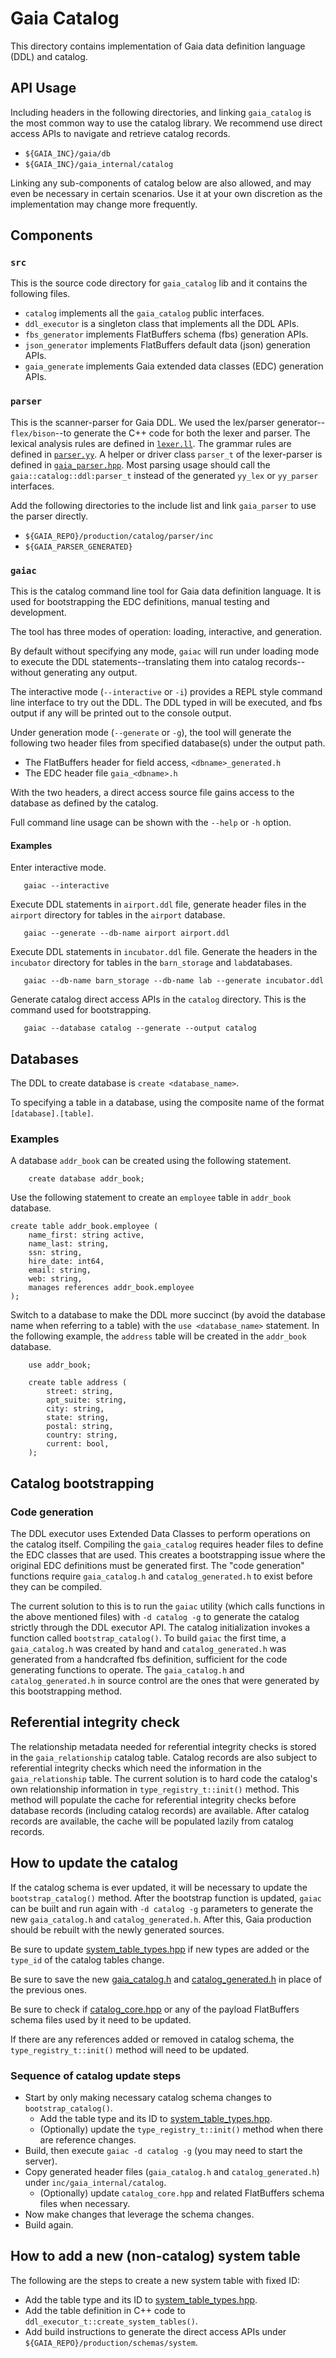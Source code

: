# Gaia Catalog

This directory contains implementation of Gaia data definition language (DDL)
and catalog.

## API Usage
Including headers in the following directories, and linking `gaia_catalog` is
the most common way to use the catalog library. We recommend use direct access
APIs to navigate and retrieve catalog records.

- `${GAIA_INC}/gaia/db`
- `${GAIA_INC}/gaia_internal/catalog`

Linking any sub-components of catalog below are also allowed, and may even be
necessary in certain scenarios. Use it at your own discretion as the
implementation may change more frequently.

## Components

### `src`
This is the source code directory for `gaia_catalog` lib and it contains the
following files.

- `catalog` implements all the `gaia_catalog` public interfaces.
- `ddl_executor` is a singleton class that implements all the DDL APIs.
- `fbs_generator` implements FlatBuffers schema (fbs) generation APIs.
- `json_generator` implements FlatBuffers default data (json) generation APIs.
- `gaia_generate` implements Gaia extended data classes (EDC) generation APIs.

### `parser`
This is the scanner-parser for Gaia DDL. We used the lex/parser generator--
`flex/bison`--to generate the C++ code for both the lexer and parser. The
lexical analysis rules are defined in [`lexer.ll`](parser/src/lexer.ll). The
grammar rules are defined in [`parser.yy`](parser/src/parser.yy). A helper or
driver class `parser_t` of the lexer-parser is defined in
[`gaia_parser.hpp`](parser/inc/gaia_parser.hpp). Most parsing usage should call
the `gaia::catalog::ddl:parser_t` instead of the generated `yy_lex` or
`yy_parser` interfaces.

Add the following directories to the include list and link `gaia_parser` to use
the parser directly.

- `${GAIA_REPO}/production/catalog/parser/inc`
- `${GAIA_PARSER_GENERATED}`

### `gaiac`
This is the catalog command line tool for Gaia data definition language. It is
used for bootstrapping the EDC definitions, manual testing and development.

The tool has three modes of operation: loading, interactive, and generation.

By default without specifying any mode, `gaiac` will run under loading mode to
execute the DDL statements--translating them into catalog records--without
generating any output.

The interactive mode (`--interactive` or `-i`) provides a REPL style command
line interface to try out the DDL. The DDL typed in will be executed, and fbs
output if any will be printed out to the console output.

Under generation mode (`--generate` or `-g`), the tool will generate the following two header
files from specified database(s) under the output path.

- The FlatBuffers header for field access, `<dbname>_generated.h`
- The EDC header file `gaia_<dbname>.h`

With the two headers, a direct access source file gains access to the database
as defined by the catalog.

Full command line usage can be shown with the `--help` or `-h` option.

#### Examples

Enter interactive mode.

```
   gaiac --interactive

```

Execute DDL statements in `airport.ddl` file, generate header files in the
`airport` directory for tables in the `airport` database.

```
   gaiac --generate --db-name airport airport.ddl
```

Execute DDL statements in `incubator.ddl` file. Generate the headers in the
`incubator` directory for tables in the `barn_storage` and `lab`databases.

```
   gaiac --db-name barn_storage --db-name lab --generate incubator.ddl
```

Generate catalog direct access APIs in the `catalog` directory. This is the
command used for bootstrapping.

```
   gaiac --database catalog --generate --output catalog
```

## Databases

The DDL to create database is `create <database_name>`.

To specifying a table in a database, using the composite name of the format
`[database].[table]`.

### Examples

A database `addr_book` can be created using the following statement.

```
    create database addr_book;
```

Use the following statement to create an `employee` table in `addr_book`
database.

```
create table addr_book.employee (
    name_first: string active,
    name_last: string,
    ssn: string,
    hire_date: int64,
    email: string,
    web: string,
    manages references addr_book.employee
);
```

Switch to a database to make the DDL more succinct (by avoid the database name
when referring to a table) with the `use <database_name>` statement. In the
following example, the `address` table will be created in the `addr_book`
database.

```
    use addr_book;

    create table address (
        street: string,
        apt_suite: string,
        city: string,
        state: string,
        postal: string,
        country: string,
        current: bool,
    );
```

## Catalog bootstrapping

### Code generation

The DDL executor uses Extended Data Classes to perform operations on the
catalog itself. Compiling the `gaia_catalog` requires header files to define
the EDC classes that are used. This creates a bootstrapping issue where the
original EDC definitions must be generated first. The "code generation"
functions require `gaia_catalog.h` and `catalog_generated.h` to exist before
they can be compiled.

The current solution to this is to run the `gaiac` utility (which calls
functions in the above mentioned files) with `-d catalog -g` to generate the
catalog strictly through the DDL executor API. The catalog initialization
invokes a function called `bootstrap_catalog()`. To build `gaiac` the first
time, a `gaia_catalog.h` was created by hand and `catalog_generated.h` was
generated from a handcrafted fbs definition, sufficient for the code generating
functions to operate. The `gaia_catalog.h` and `catalog_generated.h` in source
control are the ones that were generated by this bootstrapping method.

## Referential integrity check

The relationship metadata needed for referential integrity checks is stored in
the `gaia_relationship` catalog table. Catalog records are also subject to
referential integrity checks which need the information in the
`gaia_relationship` table. The current solution is to hard code the catalog's
own relationship information in `type_registry_t::init()` method. This method
will populate the cache for referential integrity checks before database records
(including catalog records) are available. After catalog records are available,
the cache will be populated lazily from catalog records.

## How to update the catalog

If the catalog schema is ever updated, it will be necessary to update the
`bootstrap_catalog()` method. After the bootstrap function is updated, `gaiac`
can be built and run again with `-d catalog -g` parameters to generate the new
`gaia_catalog.h` and `catalog_generated.h`. After this, Gaia production should
be rebuilt with the newly generated sources.

Be sure to update
[system_table_types.hpp](../inc/gaia_internal/common/system_table_types.hpp) if new
types are added or the `type_id` of the catalog tables change.

Be sure to save the new [gaia_catalog.h](../inc/gaia_internal/catalog/gaia_catalog.h)
and [catalog_generated.h](../inc/gaia_internal/catalog/catalog_generated.h) in place
of the previous ones.

Be sure to check if [catalog_core.hpp](../inc/gaia_internal/db/catalog_core.hpp)
or any of the payload FlatBuffers schema files used by it need to be updated.

If there are any references added or removed in catalog schema, the
`type_registry_t::init()` method will need to be updated.

### Sequence of catalog update steps

* Start by only making necessary catalog schema changes to `bootstrap_catalog()`.
  * Add the table type and its ID to [system_table_types.hpp](../inc/gaia_internal/common/system_table_types.hpp).
  * (Optionally) update the `type_registry_t::init()` method when there are reference changes.
* Build, then execute `gaiac -d catalog -g` (you may need to start the server).
* Copy generated header files (`gaia_catalog.h` and `catalog_generated.h`) under `inc/gaia_internal/catalog`.
  * (Optionally) update `catalog_core.hpp` and related FlatBuffers schema files when necessary.
* Now make changes that leverage the schema changes.
* Build again.

## How to add a new (non-catalog) system table

The following are the steps to create a new system table with fixed ID:

- Add the table type and its ID to
[system_table_types.hpp](../inc/gaia_internal/common/system_table_types.hpp).
- Add the table definition in C++ code to `ddl_executor_t::create_system_tables()`.
- Add build instructions to generate the direct access APIs under
  `${GAIA_REPO}/production/schemas/system`.
